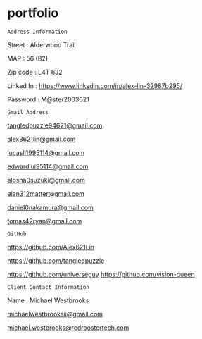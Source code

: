 # portfolio

`Address Information`

Street : Alderwood Trail

MAP : 56 (B2)

Zip code : L4T 6J2

Linked In : https://www.linkedin.com/in/alex-lin-32987b295/

Password : M@ster2003621

`Gmail Address`

tangledpuzzle94621@gmail.com

alex3621lin@gmail.com

lucasli1995114@gmail.com

edwardlui95114@gmail.com

alosha0suzuki@gmail.com

elan312matter@gmail.com

daniel0nakamura@gmail.com

tomas42ryan@gmail.com

`GitHub`

https://github.com/Alex621Lin

https://github.com/tangledpuzzle

https://github.com/universeguy
https://github.com/vision-queen

`Client Contact Information`

Name : Michael Westbrooks

michaelwestbrooksii@gmail.com

michael.westbrooks@redroostertech.com
